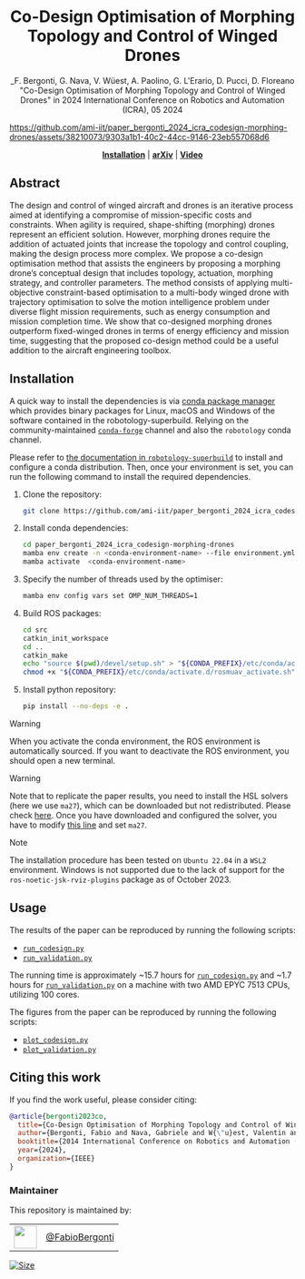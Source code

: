 <h1 align="center">
Co-Design Optimisation of Morphing Topology and Control of Winged Drones
</h1>


<div align="center">


_F. Bergonti, G. Nava, V. Wüest, A. Paolino, G. L'Erario, D. Pucci, D. Floreano "Co-Design Optimisation of Morphing Topology and Control of Winged Drones" in 
2024 International Conference on Robotics and Automation (ICRA), 05 2024
<!-- TODO: Add pp. and DOI -->

</div>

<p align="center">

https://github.com/ami-iit/paper_bergonti_2024_icra_codesign-morphing-drones/assets/38210073/9303a1b1-40c2-44cc-9146-23eb557068d6

</p>

<div align="center">
  <a href="#installation"><b>Installation</b></a> |
  <!-- <a href="TODO"><b>Paper</b></a> | -->
  <a href="https://arxiv.org/abs/2309.13948"><b>arXiv</b></a> |
  <a href="https://youtu.be/uWYuQ8gT404"><b>Video</b></a>
</div>


## Abstract

The design and control of winged aircraft and drones is an iterative process aimed at identifying a compromise of mission-specific costs and constraints. When agility is required, shape-shifting (morphing) drones represent an efficient solution. However, morphing drones require the addition of actuated joints that increase the topology and control coupling, making the design process more complex. We propose a co-design optimisation method that assists the engineers by proposing a morphing drone’s conceptual design that includes topology, actuation, morphing strategy, and controller parameters. The method consists of applying multi-objective constraint-based optimisation to a multi-body winged drone with trajectory optimisation to solve the motion intelligence problem under diverse flight mission requirements, such as energy consumption and mission completion time. We show that co-designed morphing drones outperform fixed-winged drones in terms of energy efficiency and mission time, suggesting that the proposed co-design method could be a useful addition to the aircraft engineering toolbox.

## Installation

A quick way to install the dependencies is via [conda package manager](https://docs.conda.io) which provides binary packages for Linux, macOS and Windows of the software contained in the robotology-superbuild. Relying on the community-maintained [`conda-forge`](https://conda-forge.org/) channel and also the `robotology` conda channel.

Please refer to [the documentation in `robotology-superbuild`](https://github.com/robotology/robotology-superbuild/blob/master/doc/conda-forge.md) to install and configure a conda distribution. Then, once your environment is set, you can run the following command to install the required dependencies.

1. Clone the repository:
    ```sh
    git clone https://github.com/ami-iit/paper_bergonti_2024_icra_codesign-morphing-drones.git
    ```
2. Install conda dependencies:
    ```sh
    cd paper_bergonti_2024_icra_codesign-morphing-drones
    mamba env create -n <conda-environment-name> --file environment.yml
    mamba activate  <conda-environment-name>
    ```
3. Specify the number of threads used by the optimiser:
   ```sh
   mamba env config vars set OMP_NUM_THREADS=1
   ```
4. Build ROS packages:
    ```sh
    cd src
    catkin_init_workspace
    cd ..
    catkin_make
    echo "source $(pwd)/devel/setup.sh" > "${CONDA_PREFIX}/etc/conda/activate.d/rosmuav_activate.sh"
    chmod +x "${CONDA_PREFIX}/etc/conda/activate.d/rosmuav_activate.sh"
    ```
5. Install python repository:
    ```sh
    pip install --no-deps -e .
    ```

> [!WARNING]
> When you activate the conda environment, the ROS environment is automatically sourced. If you want to deactivate the ROS environment, you should open a new terminal.

> [!WARNING]
> Note that to replicate the paper results, you need to install the HSL solvers (here we use `ma27`), which can be downloaded but not redistributed. Please check [here](https://licences.stfc.ac.uk/product/coin-hsl). Once you have downloaded and configured the solver, you have to modify [this line](https://github.com/ami-iit/paper_bergonti_2024_icra_codesign-morphing-drones/blob/main/src/traj/trajectory.py#L51) and set `ma27`.

> [!NOTE]
> The installation procedure has been tested on `Ubuntu 22.04` in a `WSL2` environment. Windows is not supported due to the lack of support for the `ros-noetic-jsk-rviz-plugins` package as of October 2023.

## Usage

The results of the paper can be reproduced by running the following scripts:
- [`run_codesign.py`](src/run_codesign.py)
- [`run_validation.py`](src/run_validation.py)

The running time is approximately ~15.7 hours for [`run_codesign.py`](src/run_codesign.py) and ~1.7 hours for [`run_validation.py`](src/run_validation.py) on a machine with two AMD EPYC 7513 CPUs, utilizing 100 cores.

The figures from the paper can be reproduced by running the following scripts:
- [`plot_codesign.py`](src/plot_codesign.py)
- [`plot_validation.py`](src/plot_validation.py)

## Citing this work

If you find the work useful, please consider citing:

```bibtex
@article{bergonti2023co,
  title={Co-Design Optimisation of Morphing Topology and Control of Winged Drones},
  author={Bergonti, Fabio and Nava, Gabriele and W{\"u}est, Valentin and Paolino, Antonello and L'Erario, Giuseppe and Pucci, Daniele and Floreano, Dario},
  booktitle={2014 International Conference on Robotics and Automation (ICRA)},
  year={2024},
  organization={IEEE}
}
```

### Maintainer

This repository is maintained by:

| | |
|:---:|:---:|
| [<img src="https://github.com/FabioBergonti.png" width="40">](https://github.com/FabioBergonti) | [@FabioBergonti](https://github.com/FabioBergonti) |

<p align="left">
   <a href="https://github.com/ami-iit/paper_bergonti_2022_tro_kinematics-control-morphingcovers/blob/master/LICENSE"><img src="https://img.shields.io/github/license/ami-iit/paper_bergonti_2022_tro_kinematics-control-morphingcovers" alt="Size" class="center"/></a>
</p>
